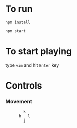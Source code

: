 # To run

`npm install`

`npm start`

# To start playing

type `vim` and hit `Enter` key

# Controls

### Movement

```
        k
      h   l
        j
```
